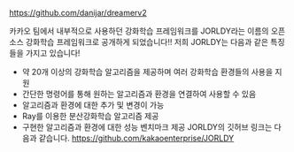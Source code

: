 https://github.com/danijar/dreamerv2

카카오 팀에서 내부적으로 사용하던 강화학습 프레임워크를 JORLDY라는 이름의 오픈소스 강화학습 프레임워크로 공개하게 되었습니다!! 저희 JORLDY는 다음과 같은 특징들을 가지고 있습니다!
- 약 20개 이상의 강화학습 알고리즘을 제공하며 여러 강화학습 환경들의 사용을 지원
- 간단한 명령어를 통해 원하는 알고리즘과 환경을 연결하여 사용할 수 있음
- 알고리즘과 환경에 대한 추가 및 변경이 가능
- Ray를 이용한 분산강화학습 알고리즘 제공
- 구현한 알고리즘과 환경에 대한 성능 벤치마크 제공
JORLDY의 깃허브 링크는 다음과 같습니다. 
https://github.com/kakaoenterprise/JORLDY
